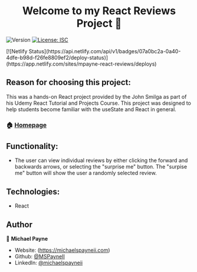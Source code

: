 <h1 align="center">Welcome to my React Reviews Project 👋</h1>
<p>
  <img alt="Version" src="https://img.shields.io/badge/version-1.0.0-blue.svg?cacheSeconds=2592000" />
  <a href="#" target="_blank">
    <img alt="License: ISC" src="https://img.shields.io/badge/License-ISC-yellow.svg" />
  </a>
</p>
[![Netlify Status](https://api.netlify.com/api/v1/badges/07a0bc2a-0a40-4dfe-b98d-f26fe8809ef2/deploy-status)](https://app.netlify.com/sites/mpayne-react-reviews/deploys)

## Reason for choosing this project:

This was a hands-on React project provided by the John Smilga as part of his Udemy React Tutorial and Projects Course. This project was designed to help students become familiar with the useState and React in general.

### 🏠 [Homepage](https://mpayne-react-reviews.netlify.app/)

## Functionality:

- The user can view individual reviews by either clicking the forward and backwards arrows, or selecting the "surprise me" button. The "surpise me" button will show the user a randomly selected review.

## Technologies:

- React

## Author

👤 **Michael Payne**

- Website: (https://michaelspayneii.com)
- Github: [@MSPayneII](https://github.com/MSPayneII)
- LinkedIn: [@michaelspayneii](https://linkedin.com/in/michaelspayneii)
